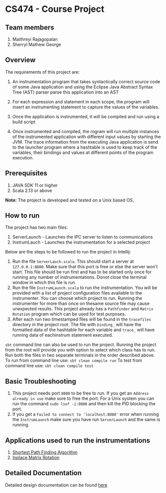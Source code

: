 # CS474 - Course Project
## Team members
1. Maithreyi Rajagopalan
2. Sherryl Mathew George
## Overview
The requirements of this project are:

1. An instrumentation program that takes syntactically correct source code of some Java application and using the Eclipse Java Abstract Syntax Tree (AST) parser parse this application into an AST

2. For each expression and statement in each scope, the program will insert an instrumenting statement to capture the values of the variables. 

3. Once the application is instrumented, it will be compiled and run using a build script

4. Once instrumented and compiled, the rogram will run multiple instances of the instrumented application with different input values by starting the JVM. The trace information from the executing Java application is send to the launcher program where a hashtable is used to keep track of the variables, their bindings and values at different points of the program execution.
## Prerequisites
1. JAVA SDK 11 or higher
2. Scala 2.13 or above

**Note:** The project is developed and tested on a Unix based OS. 
## How to run
The project has two main files:
1. ServerLaunch - Launches the IPC server to listen to communications
2. InstrumLauch - Launches the instrumentation for a selected project

Below are the steps to be followed to run the project in Intellij:
1. Run the file `ServerLauch.scala`. This should start a server at `127.0.0.1:8080`. Make sure that this port is free  or else the server won't start. This file should be run first and has to be started only once for running any number of instrumentations. Donot close the terminal window in which this file is run
2. Run the file `InstrumLaunch.scala` to run the instrumentation. You will be provided with a list of project configuration files available to the instrumenter. You can choose which project to run. Running the instrumenter for more than once on thesame source file may cause unexpected results. This project already has a `Pathfinder` and `Matrix Rotation` program which can be used for test purposes. 
3. After each run two timestamped files will be found in the `tracefiles` directory in the project root. The file with `binding_` will have the formatted data of the hashtable for each variable and `trace_` will have running data of eachinstrum statement executed.

`sbt` command line can also be used to run the project. Running the project from the root will provide you with option to select which class has to run. Run both the files in two separate terminals in the order described above.
To run from command line use:
`sbt clean compile run`
To test from command line use:
`sbt clean compile test`
## Basic Troubleshooting
1. This project needs port `8080` to be free to run. If you get an `Address already in use` make sure to free the port. For a Unix system you can run the command `sudo lsof -i:8080` and then kill the PID blocking the port.
2. If you get a `Failed to connect to 'localhost:8080'` error when running the `InstrumLaunch` make sure you have run `ServerLaunch` and the same is running.
## Applications used to run the instrumentations
1. [Shortest Path Finding Algorithm](https://github.com/Suwadith/A-Star-Shortest-Pathfinding-Algorithm-Square-Grid-Java)
2. [Inplace Matrix Rotation](https://www.geeksforgeeks.org/inplace-rotate-square-matrix-by-90-degrees/)
## Detailed Documentation
Detailed design documentation can be found [here](report/report.pdf)